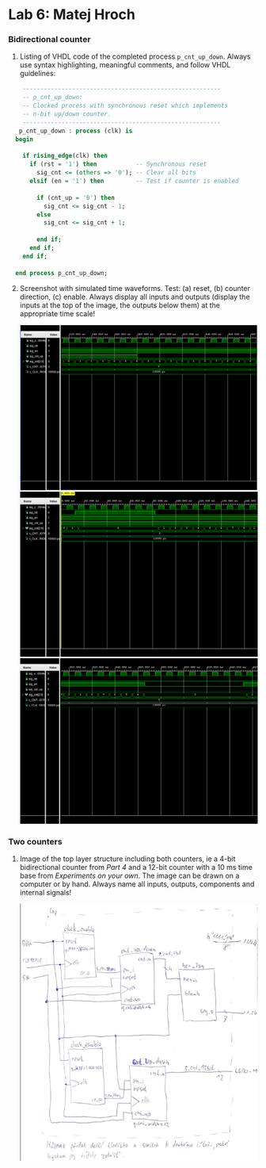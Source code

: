 # Lab 6: Matej Hroch

### Bidirectional counter

1. Listing of VHDL code of the completed process `p_cnt_up_down`. Always use syntax highlighting, meaningful comments, and follow VHDL guidelines:

```vhdl
    --------------------------------------------------------
    -- p_cnt_up_down:
    -- Clocked process with synchronous reset which implements
    -- n-bit up/down counter.
    --------------------------------------------------------
   p_cnt_up_down : process (clk) is
  begin

    if rising_edge(clk) then
      if (rst = '1') then           -- Synchronous reset
        sig_cnt <= (others => '0'); -- Clear all bits
      elsif (en = '1') then         -- Test if counter is enabled

        if (cnt_up = '0') then
          sig_cnt <= sig_cnt - 1;
        else  
          sig_cnt <= sig_cnt + 1;
          
        end if;     
      end if;
    end if;

  end process p_cnt_up_down;
```

2. Screenshot with simulated time waveforms. Test: (a) reset, (b) counter direction, (c) enable. Always display all inputs and outputs (display the inputs at the top of the image, the outputs below them) at the appropriate time scale!

   ![cdir](https://github.com/matejhroch/digital-electronics-1/blob/main/06-counter/images/cdir.PNG)
   ![reset](https://github.com/matejhroch/digital-electronics-1/blob/main/06-counter/images/reset.PNG)
   ![enable](https://github.com/matejhroch/digital-electronics-1/blob/main/06-counter/images/enable.PNG)

### Two counters

1. Image of the top layer structure including both counters, ie a 4-bit bidirectional counter from *Part 4* and a 12-bit counter with a 10 ms time base from *Experiments on your own*. The image can be drawn on a computer or by hand. Always name all inputs, outputs, components and internal signals!

   ![Schematics](https://github.com/matejhroch/digital-electronics-1/blob/main/06-counter/images/schematics.PNG)
